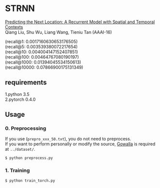 # STRNN
[Predicting the Next Location: A Recurrent Model with Spatial and Temporal Contexts](https://pdfs.semanticscholar.org/5bdf/0970034d0bb8a218c06ba3f2ddf97d29103d.pdf)  
Qiang Liu, Shu Wu, Liang Wang, Tieniu Tan (AAAI-16)


(recall@1:  0.0017160630653176505)  
(recall@5:  0.003539380072217654)  
(recall@10:  0.004004147152407851)  
(recall@100:  0.00464767080190197)  
(recall@1000:  0.01394045534150613)  
(recall@10000:  0.07866900175131349)  

## requirements
1.python 3.5  
2.pytorch 0.4.0

## Usage

### 0. Preprocessing
If you use (`prepro_xxx_50.txt`), you do not need to preprocess.  
If you want to perform personally or modify the source,
[Gowalla](http://snap.stanford.edu/data/loc-gowalla_totalCheckins.txt.gz) is required at `../dataset/`.
```bash
$ python preprocess.py
```

### 1. Training
```bash
$ python train_torch.py
```
